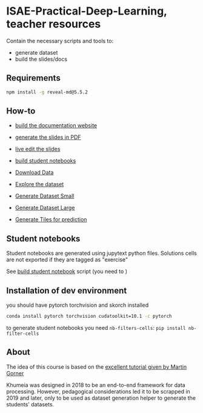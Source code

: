 # ISAE-Practical-Deep-Learning, teacher resources

Contain the necessary scripts and tools to:
- generate dataset
- build the slides/docs

## Requirements

```bash
npm install -g reveal-md@5.5.2
```

## How-to

- [build the documentation website](./build_docs_site.sh)
- [generate the slides in PDF](./build_docs_pdf.sh)
- [live edit the slides](./build_docs_serve.sh)
- [build student notebooks](./build_student_notebooks.sh)

- [Download Data](./get_data.py)
- [Explore the dataset](./data_exploration.py)
- [Generate Dataset Small](./generate_student_dataset_toy.py)
- [Generate Dataset Large](./generate_student_dataset_large.py)
- [Generate Tiles for prediction](./generate_student_dataset_eval_tiles.py)

## Student notebooks

Student notebooks are generated using jupytext python files. Solutions cells are not exported if they are tagged as "exercise"

See [build student notebook](./build_student_notebooks.sh) script (you need to )

## Installation of dev environment

you should have pytorch torchvision and skorch installed

```bash
conda install pytorch torchvision cudatoolkit=10.1 -c pytorch
```

to generate student notebooks you need `nb-filters-cells`:  `pip install nb-filter-cells`

## About

The idea of this course is based on the [excellent tutorial given by Martin Gorner](https://github.com/GoogleCloudPlatform/tensorflow-without-a-phd/tree/master/tensorflow-planespotting)

Khumeia was designed in 2018 to be an end-to-end framework for data processing. However, pedagogical considerations led it to be scrapped in 2019 and later, only to be used as dataset generation helper to generate the students' datasets.
